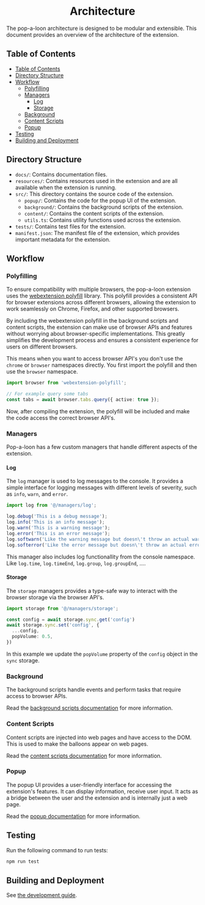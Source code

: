 <h1 align="center">Architecture</h1>

The pop-a-loon architecture is designed to be modular and extensible. This document provides an overview of the architecture of the extension.

## Table of Contents

<!-- markdownlint-disable link-fragments -->

- [Table of Contents](#table-of-contents)
- [Directory Structure](#directory-structure)
- [Workflow](#workflow)
  - [Polyfilling](#polyfilling)
  - [Managers](#managers)
    - [Log](#log)
    - [Storage](#storage)
  - [Background](#background)
  - [Content Scripts](#content-scripts)
  - [Popup](#popup)
- [Testing](#testing)
- [Building and Deployment](#building-and-deployment)

<!-- markdownlint-enable link-fragments -->

## Directory Structure

- `docs/`: Contains documentation files.
- `resources/`: Contains resources used in the extension and are all available when the extension is running.
- `src/`: This directory contains the source code of the extension.
  - `popup/`: Contains the code for the popup UI of the extension.
  - `background/`: Contains the background scripts of the extension.
  - `content/`: Contains the content scripts of the extension.
  - `utils.ts`: Contains utility functions used across the extension.
- `tests/`: Contains test files for the extension.
- `manifest.json`: The manifest file of the extension, which provides important metadata for the extension.

## Workflow

### Polyfilling

To ensure compatibility with multiple browsers, the pop-a-loon extension uses the [webextension polyfill](https://github.com/mozilla/webextension-polyfill) library. This polyfill provides a consistent API for browser extensions across different browsers, allowing the extension to work seamlessly on Chrome, Firefox, and other supported browsers.

By including the webextension polyfill in the background scripts and content scripts, the extension can make use of browser APIs and features without worrying about browser-specific implementations. This greatly simplifies the development process and ensures a consistent experience for users on different browsers.

This means when you want to access browser API's you don't use the `chrome` or `browser` namespaces directly. You first import the polyfill and then use the `browser` namespace.

```ts
import browser from 'webextension-polyfill';

// For example query some tabs
const tabs = await browser.tabs.query({ active: true });
```

Now, after compiling the extension, the polyfill will be included and make the code access the correct browser API's.

### Managers

Pop-a-loon has a few custom managers that handle different aspects of the extension.

#### Log

The `log` manager is used to log messages to the console. It provides a simple interface for logging messages with different levels of severity, such as `info`, `warn`, and `error`.

```ts
import log from '@/managers/log';

log.debug('This is a debug message');
log.info('This is an info message');
log.warn('This is a warning message');
log.error('This is an error message');
log.softwarn('Like the warning message but doesn\'t throw an actual warning in the console');
log.softerror('Like the error message but doesn\'t throw an actual error in the console');
```

This manager also includes log functionallity from the console namespace. Like `log.time`, `log.timeEnd`, `log.group`, `log.groupEnd`, ….

#### Storage

The `storage` managers provides a type-safe way to interact with the browser storage via the browser API's.

```ts
import storage from '@/managers/storage';

const config = await storage.sync.get('config')
await storage.sync.set('config', {
  ...config,
  popVolume: 0.5,
})
```

In this example we update the `popVolume` property of the `config` object in the `sync` storage.

### Background

The background scripts handle events and perform tasks that require access to browser APIs.

Read the [background scripts documentation](./architecture/background.md) for more information.

### Content Scripts

Content scripts are injected into web pages and have access to the DOM. This is used to make the balloons appear on web pages.

Read the [content scripts documentation](./architecture/content-scripts.md) for more information.

### Popup

The popup UI provides a user-friendly interface for accessing the extension's features. It can display information, receive user input. It acts as a bridge between the user and the extension and is internally just a web page.

Read the [popup documentation](./architecture/popup.md) for more information.

## Testing

Run the following command to run tests:

```bash
npm run test
```

## Building and Deployment

See [the development guide](./README.md#development).
